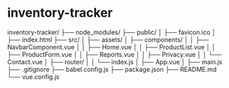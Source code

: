 # inventory-tracker
inventory-tracker/
├── node_modules/
├── public/
│   ├── favicon.ico
│   ├── index.html
├── src/
│   ├── assets/
│   ├── components/
│   │   ├── NavbarComponent.vue
│   │   ├── Home.vue
│   │   ├── ProductList.vue
│   │   ├── ProductForm.vue
│   │   ├── Reports.vue
│   │   ├── Privacy.vue
│   │   └── Contact.vue
│   ├── router/
│   │   └── index.js
│   ├── App.vue
│   ├── main.js
├── .gitignore
├── babel.config.js
├── package.json
├── README.md
└── vue.config.js
